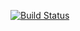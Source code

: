 [![Build Status](https://travis-ci.org/dksong/algorithmic-problems.svg?branch=master)](https://travis-ci.org/dksong/algorithmic-problems)